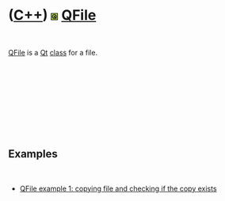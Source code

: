 



 

 

 

 

 

([C++](Cpp.md)) ![Qt](PicQt.png) [QFile](CppQFile.md)
=======================================================

 

[QFile](CppQFile.md) is a [Qt](CppQt.md) [class](CppClass.md) for a
file.

 

 

 

 

 

Examples
--------

 

-   [QFile example 1: copying file and checking if the copy
    exists](CppQFileExample1.md)

 

 

 

 

 





 




